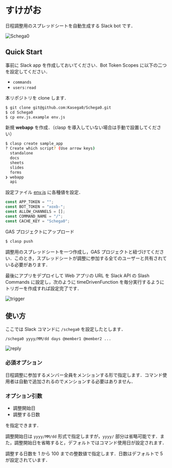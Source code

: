 # すけがお

日程調整用のスプレッドシートを自動生成する Slack bot です．

![Schega0](https://user-images.githubusercontent.com/10525696/111187140-145d3080-85f7-11eb-8d7f-f7aa2e6f3e88.PNG)

## Quick Start

事前に Slack app を作成しておいてください．Bot Token Scopes に以下の二つを設定してください．

- `commands`
- `users:read`

本リポジトリを clone します．

```bash
$ git clone git@github.com:Kasega0/Schega0.git
$ cd Schega0
$ cp env.js.example env.js
```

新規 **webapp** を作成．（clasp を導入していない場合は手動で設置してください）

```bash
$ clasp create sample_app
? Create which script? (Use arrow keys)
  standalone
  docs
  sheets
  slides
  forms
❯ webapp
  api
```

設定ファイル [env.js](./env.js.example) に各種値を設定．

```js
const APP_TOKEN = "";
const BOT_TOKEN = "xoxb-";
const ALLOW_CHANNELS = [];
const COMMAND_NAME = "/";
const CACHE_KEY = "Schega0";
```

GAS プロジェクトにアップロード

```bash
$ clasp push
```

調整用のスプレッドシートを一つ作成し，GAS プロジェクトと紐づけてください．このとき，スプレッドシートが調整に参加する全てのユーザーと共有されている必要があります．

最後にアプリをデプロイして Web アプリの URL を Slack API の Slash Commands に設定し，次のように timeDrivenFunction を毎分実行するようにトリガーを作成すれば設定完了です．

![trigger](https://user-images.githubusercontent.com/10525696/111203129-f1874800-8607-11eb-99ea-d96fd6017fd2.PNG)

## 使い方

ここでは Slack コマンドに `/schega0` を設定したとします．

```slack
/schega0 yyyy/MM/dd days @member1 @member2 ...
```

![reply](https://user-images.githubusercontent.com/10525696/111191346-50929000-85fb-11eb-8050-6d5ef7628650.PNG)

### 必須オプション

日程調整に参加するメンバー全員をメンションする形で指定します．コマンド使用者は自動で追加されるのでメンションする必要はありません．

### オプション引数

- 調整開始日
- 調整する日数

を指定できます．

調整開始日は `yyyy/MM/dd` 形式で指定しますが，`yyyy/` 部分は省略可能です．また，調整開始日を省略すると，デフォルトではコマンド使用日が設定されます．

調整する日数を 1 から 100 までの整数値で指定します．日数はデフォルトで 5 が設定されています．
